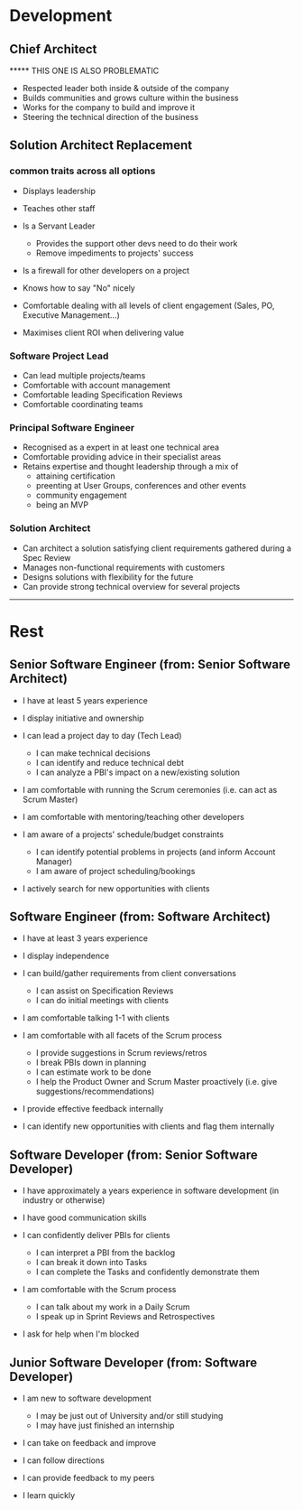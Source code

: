 # Development
 
## Chief Architect
***** THIS ONE IS ALSO PROBLEMATIC
- Respected leader both inside & outside of the company
- Builds communities and grows culture within the business
- Works for the company to build and improve it
- Steering the technical direction of the business

## Solution Architect Replacement 
### common traits across all options

- Displays leadership

- Teaches other staff
- Is a Servant Leader
    - Provides the support other devs need to do their work
    - Remove impediments to projects' success
- Is a firewall for other developers on a project
- Knows how to say "No" nicely
- Comfortable dealing with all levels of client engagement (Sales, PO, Executive Management...)
- Maximises client ROI when delivering value

### Software Project Lead
- Can lead multiple projects/teams
- Comfortable with account management
- Comfortable leading Specification Reviews
- Comfortable coordinating teams

### Principal Software Engineer

- Recognised as a expert in at least one technical area
- Comfortable providing advice in their specialist areas
- Retains expertise and thought leadership through a mix of
  - attaining certification
  - preenting at User Groups, conferences and other events
  - community engagement
  - being an MVP

### Solution Architect

- Can architect a solution satisfying client requirements gathered during a Spec Review
- Manages non-functional requirements with customers
- Designs solutions with flexibility for the future
- Can provide strong technical overview for several projects

------------------------------------------



# Rest

## Senior Software Engineer (from: Senior Software Architect)
- I have at least 5 years experience
- I display initiative and ownership

- I can lead a project day to day (Tech Lead)
    - I can make technical decisions 
    - I can identify and reduce technical debt
    - I can analyze a PBI's impact on a new/existing solution
- I am comfortable with running the Scrum ceremonies (i.e. can act as Scrum Master)
- I am comfortable with mentoring/teaching other developers 
- I am aware of a projects' schedule/budget constraints
    - I can identify potential problems in projects (and inform Account Manager)
    - I am aware of project scheduling/bookings 
- I actively search for new opportunities with clients 

## Software Engineer (from: Software Architect)
- I have at least 3 years experience
- I display independence

- I can build/gather requirements from client conversations
    - I can assist on Specification Reviews
    - I can do initial meetings with clients
- I am comfortable talking 1-1 with clients
- I am comfortable with all facets of the Scrum process 
    - I provide suggestions in Scrum reviews/retros
    - I break PBIs down in planning
    - I can estimate work to be done
    - I help the Product Owner and Scrum Master proactively (i.e. give suggestions/recommendations)
- I provide effective feedback internally
- I can identify new opportunities with clients and flag them internally

## Software Developer (from: Senior Software Developer)
- I have approximately a years experience in software development (in industry or otherwise)
- I have good communication skills

- I can confidently deliver PBIs for clients
    - I can interpret a PBI from the backlog
    - I can break it down into Tasks
    - I can complete the Tasks and confidently demonstrate them
- I am comfortable with the Scrum process 
    - I can talk about my work in a Daily Scrum
    - I speak up in Sprint Reviews and Retrospectives
- I ask for help when I'm blocked

## Junior Software Developer (from: Software Developer)
- I am new to software development
    - I may be just out of University and/or still studying
    - I may have just finished an internship 

- I can take on feedback and improve
- I can follow directions
- I can provide feedback to my peers
- I learn quickly